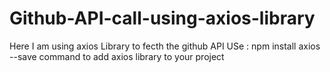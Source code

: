 # Github-API-call-using-axios-library
Here I am using axios Library to fecth the github API 
USe : npm install axios --save 
command to add axios library to your project



